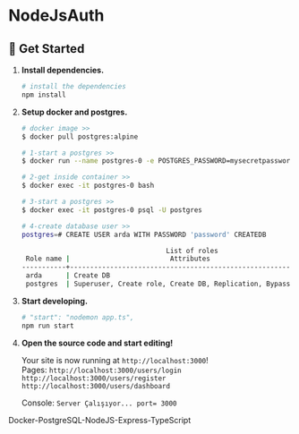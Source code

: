 # NodeJsAuth
## 🚀 Get Started

1. **Install dependencies.**

   ```sh
   # install the dependencies
   npm install 
   ```
2. **Setup docker and postgres.**
   
   ```sh
   # docker image >> 
   $ docker pull postgres:alpine
   ```
   ```sh
   # 1-start a postgres >>
   $ docker run --name postgres-0 -e POSTGRES_PASSWORD=mysecretpassword -d -p 5432:5432 postgres:alpine
   ```
   ```sh
   # 2-get inside container >>
   $ docker exec -it postgres-0 bash
   ```
   ```sh
   # 3-start a postgres >>
   $ docker exec -it postgres-0 psql -U postgres
   ```
   ```sh
   # 4-create database user >>
   postgres=# CREATE USER arda WITH PASSWORD 'password' CREATEDB
   
                                       List of roles
    Role name |                         Attributes                         | Member of
   -----------+------------------------------------------------------------+-----------
    arda      | Create DB                                                  | {}
    postgres  | Superuser, Create role, Create DB, Replication, Bypass RLS | {}
   ```
   
3. **Start developing.**

   ```sh
   # "start": "nodemon app.ts",
   npm run start
   ```
4. **Open the source code and start editing!**

   Your site is now running at `http://localhost:3000`!
   <br>Pages:
   `http://localhost:3000/users/login`<br>
   `http://localhost:3000/users/register`<br>
   `http://localhost:3000/users/dashboard`


   Console: `Server Çalışıyor... port= 3000`

Docker-PostgreSQL-NodeJS-Express-TypeScript
